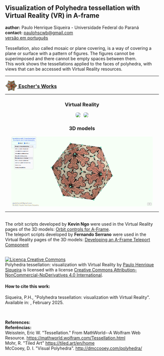 <link rel="stylesheet" href="scripts/style.css">
<meta charset="utf-8">
<link rel="icon" type="image/png" href="escher/vr/salas/imagens/icone.png">
<h2>Visualization of Polyhedra tessellation with Virtual Reality (VR) in A-frame</h2>
 <b>author:</b> Paulo Henrique Siqueira - Universidade Federal do Paraná
 <br><b>contact:</b> <a href="#">paulohscwb@gmail.com</a>
 <br><a href="https://paulohscwb.github.io/tessellation/pt-br/">versão em português</a>
 <br><br>Tessellation, also called mosaic or plane covering, is a way of covering a plane or surface with a pattern of figures. The figures cannot be superimposed and there cannot be empty spaces between them.
<br>This work shows the tessellations applied to the faces of polyhedra, with views that can be accessed with Virtual Reality resources.
<hr>
<h3 style="margin-top:3px"><a target="_blank" href="escher/"><img src="escher/vr/salas/imagens/icone.png" style="margin-bottom:-10px" width="40"> Escher's Works</a></h3>
<!--<h3 style="margin-top:3px"><a target="_blank" href="tessellation1/pt-br/"><img src="tessellation1/vr/salas/imagens/icone.png" style="margin-bottom:-10px" width="40"> Tessellation 1</a></h3>
<h3 style="margin-top:3px"><a target="_blank" href="tessellation2/pt-br/"><img src="tessellation2/vr/salas/imagens/icone.png" style="margin-bottom:-10px" width="40"> Tessellation 2</a></h3>
<h3 style="margin-top:3px"><a target="_blank" href="tessellation3/pt-br/"><img src="tessellation3/vr/salas/imagens/icone.png" style="margin-bottom:-10px" width="40"> Tessellation 3</a></h3>
<h3 style="margin-top:3px"><a target="_blank" href="tessellation4/pt-br/"><img src="tessellation4/vr/salas/imagens/icone.png" style="margin-bottom:-10px" width="40"> Tessellation 4</a></h3>
<h3 style="margin-top:3px"><a target="_blank" href="tessellation5/pt-br/"><img src="tessellation5/vr/salas/imagens/icone.png" style="margin-bottom:-10px" width="40"> Tessellation 5</a></h3>
<h3 style="margin-top:3px"><a target="_blank" href="tessellation6/pt-br/"><img src="tessellation6/vr/salas/imagens/icone.png" style="margin-bottom:-10px" width="40"> Tessellation 6</a></h3>
<h3 style="margin-top:3px"><a target="_blank" href="tessellation7/pt-br/"><img src="tessellation7/vr/salas/imagens/icone.png" style="margin-bottom:-10px" width="40"> Tessellation 7</a></h3>
<h3 style="margin-top:3px"><a target="_blank" href="tessellation8/pt-br/"><img src="tessellation8/vr/salas/imagens/icone.png" style="margin-bottom:-10px" width="40"> Tessellation 8</a></h3>
<h3 style="margin-top:3px"><a target="_blank" href="tessellation9/pt-br/"><img src="tessellation9/vr/salas/imagens/icone.png" style="margin-bottom:-10px" width="40"> Tessellation 9</a></h3>
<h3 style="margin-top:3px"><a target="_blank" href="tessellation10/pt-br/"><img src="tessellation10/vr/salas/imagens/icone.png" style="margin-bottom:-10px" width="40"> Tessellation 10</a></h3>-->
<hr>
<h3 align="center">Virtual Reality</h3>
<p align="center"><img src="escher/vr/salas/videos/escher1.gif" style="max-width: 47%; border-radius:5px; margin-right:10px" loading="lazy"/><img src="escher/vr/salas/videos/escher2.gif" style="max-width: 47%; border-radius:5px;" loading="lazy"/></p>
<h3 align="center">3D models</h3>
<p align="center"><img src="escher/ar/example.png" style="max-width: 92%; border-radius:5px;" loading="lazy"/></p>
<hr>
<br>The orbit scripts developed by <b>Kevin Ngo</b> were used in the Virtual Reality pages of the 3D models: <a href="https://github.com/supermedium/superframe/tree/master/components/orbit-controls/" target="_blank"> Orbit controls for A-Frame</a>.
<br>The teleport scripts developed by <b>Fernando Serrano</b> were used in the Virtual Reality pages of the 3D models: <a  href="https://aframe.io/blog/teleport-component/" target="_blank"> Developing an A-Frame Teleport Component</a>
<br>

<br><a rel="license" href="http://creativecommons.org/licenses/by-nc-nd/4.0/"><img alt="Licença Creative Commons" style="border-width:0" src="https://i.creativecommons.org/l/by-nc-nd/4.0/88x31.png" loading="lazy"/></a><br /><span xmlns:dct="http://purl.org/dc/terms/" property="dct:title">Polyhedra tessellation: visualization with Virtual Reality</span> by <a xmlns:cc="http://creativecommons.org/ns#" href="https://paulohscwb.github.io/tessellation/" property="cc:attributionName" rel="cc:attributionURL">Paulo Henrique Siqueira</a> is licensed with a license <a rel="license" href="http://creativecommons.org/licenses/by-nc-nd/4.0/">Creative Commons Attribution-NonCommercial-NoDerivatives 4.0 International</a>.

<h4>How to cite this work:</h4> 
<p>Siqueira, P.H., "Polyhedra tessellation: visualization with Virtual Reality". Available in: <https://paulohscwb.github.io/tessellation/>, February 2025.</p>
<!--<a target="_blank" href="https://doi.org/10.5281/zenodo.14502405"><img src="https://zenodo.org/badge/DOI/10.5281/zenodo.14502405.svg" alt="DOI"></a>-->
<br><br><b>References:</b>
<br><b>Referências:</b>
<br>Weisstein, Eric W. "Tessellation." From MathWorld--A Wolfram Web Resource. <a href="https://mathworld.wolfram.com/Tessellation.html" target="_blank"> https://mathworld.wolfram.com/Tessellation.html</a>
<br>Mohr, R. "Tiled Art" <a href="https://tiled.art/en/home" target="_blank">https://tiled.art/en/home</a> 
<br>McCooey, D. I. "Visual Polyhedra". <a href="http://dmccooey.com/polyhedra/" target="_blank">http://dmccooey.com/polyhedra/</a>
